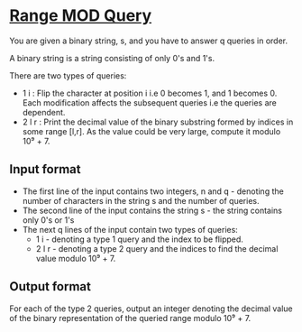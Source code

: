 # [Range MOD Query][link]

You are given a binary string, s, and you have to answer q queries in order.

A binary string is a string consisting of only 0's and 1's.

There are two types of queries:

- 1 i : Flip the character at position i i.e 0 becomes 1, and 1 becomes 0. Each modification affects the subsequent queries i.e the queries are dependent.
- 2 l r : Print the decimal value of the binary substring formed by indices in some range [l,r]. As the value could be very large, compute it modulo 10⁹ + 7.

## Input format

- The first line of the input contains two integers, n and q - denoting the number of characters in the string s and the number of queries.
- The second line of the input contains the string s - the string contains only 0's or 1's
- The next q lines of the input contain two types of queries:
  - 1 i - denoting a type 1 query and the index to be flipped.
  - 2 l r - denoting a type 2 query and the indices to find the decimal value modulo 10⁹ + 7.

## Output format

For each of the type 2 queries, output an integer denoting the decimal value of the binary representation of the queried range modulo 10⁹ + 7.

[link]: https://www.hackerearth.com/practice/data-structures/hash-tables/basics-of-hash-tables/practice-problems/algorithm/bob-and-string-easy/
